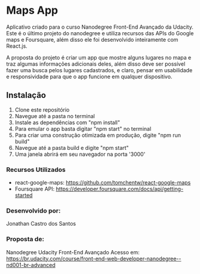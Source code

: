 # Maps App

Aplicativo criado para o curso Nanodegree Front-End Avançado da Udacity. Este é o último projeto do nanodegree e utiliza recursos das APIs do Google maps e Foursquare, além disso ele foi desenvolvido inteiramente com React.js.

A proposta do projeto é criar um app que mostre alguns lugares no mapa e traz algumas informações adicionais deles, além disso deve ser possível fazer uma busca pelos lugares cadastrados, e claro, pensar em usabilidade e responsividade para que o app funcione em qualquer dispositivo.

## Instalação

1. Clone este repositório
2. Navegue até a pasta no terminal 
3. Instale as dependências com "npm install"
4. Para emular o app basta digitar "npm start" no terminal
5. Para criar uma construção otimizada em produção, digite "npm run build"
6. Navegue até a pasta build e digite "npm start"
7. Uma janela abrirá em seu navegador na porta '3000'

### Recursos Utilizados

* react-google-maps: https://github.com/tomchentw/react-google-maps
* Foursquare API: https://developer.foursquare.com/docs/api/getting-started

### Desenvolvido por:

Jonathan Castro dos Santos

### Proposta de:

Nanodegree Udacity Front-End Avançado
Acesso em: https://br.udacity.com/course/front-end-web-developer-nanodegree--nd001-br-advanced